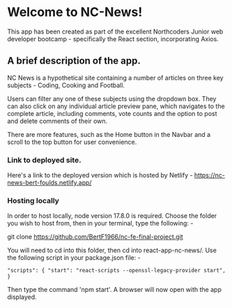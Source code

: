 

# Welcome to NC-News!


This app has been created as part of the excellent Northcoders Junior web developer bootcamp - specifically the React section, incorporating Axios.

## A brief description of the app.

NC News is a hypothetical site containing a number of articles on three key subjects - Coding, Cooking and Football.

Users can filter any one of these subjects using the dropdown box.  They can also click on any individual article preview pane, which navigates to the complete article, including comments, vote counts and the option to post and delete comments of their own.

There are more features, such as the Home button in the Navbar and a scroll to the top button for user convenience.


### Link to deployed site.

Here's a link to the deployed version which is hosted by Netlify - <https://nc-news-bert-foulds.netlify.app/>


### Hosting locally

In order to host locally, node version 17.8.0 is required.  Choose the folder you wish to host from, then in your terminal, type the following: -

git clone https://github.com/BertF1966/nc-fe-final-project.git

You will need to cd into this folder, then cd into react-app-nc-news/.  Use the following script in your package.json file: -

`"scripts": {
    "start": "react-scripts --openssl-legacy-provider start",
  }`

  Then type the command 'npm start'.  A browser will now open with the app displayed.







